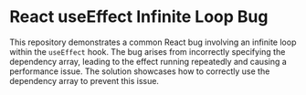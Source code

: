 # React useEffect Infinite Loop Bug
This repository demonstrates a common React bug involving an infinite loop within the `useEffect` hook.  The bug arises from incorrectly specifying the dependency array, leading to the effect running repeatedly and causing a performance issue. The solution showcases how to correctly use the dependency array to prevent this issue.